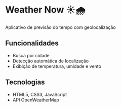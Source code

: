 # Weather Now ☀️🌧️

Aplicativo de previsão do tempo com geolocalização

## Funcionalidades
- Busca por cidade
- Detecção automática de localização
- Exibição de temperatura, umidade e vento

## Tecnologias
- HTML5, CSS3, JavaScript
- API OpenWeatherMap

